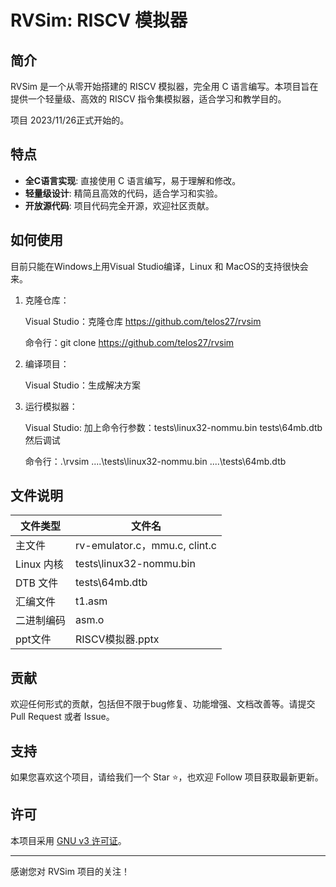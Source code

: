 # RVSim: RISCV 模拟器

## 简介

RVSim 是一个从零开始搭建的 RISCV 模拟器，完全用 C 语言编写。本项目旨在提供一个轻量级、高效的 RISCV 指令集模拟器，适合学习和教学目的。

项目 2023/11/26正式开始的。

## 特点

- **全C语言实现**: 直接使用 C 语言编写，易于理解和修改。
- **轻量级设计**: 精简且高效的代码，适合学习和实验。
- **开放源代码**: 项目代码完全开源，欢迎社区贡献。

## 如何使用

目前只能在Windows上用Visual Studio编译，Linux 和 MacOS的支持很快会来。

1. 克隆仓库：

    Visual Studio：克隆仓库 https://github.com/telos27/rvsim
    
    命令行：git clone https://github.com/telos27/rvsim

2. 编译项目：

    Visual Studio：生成解决方案

4. 运行模拟器：

    Visual Studio: 加上命令行参数：tests\linux32-nommu.bin tests\64mb.dtb
                    然后调试
   
    命令行：.\rvsim ..\..\tests\linux32-nommu.bin ..\..\tests\64mb.dtb    

## 文件说明

| 文件类型     | 文件名            |
| ------------ | ----------------- |
| 主文件       | rv-emulator.c，mmu.c, clint.c |
| Linux 内核   | tests\linux32-nommu.bin |
| DTB 文件     | tests\64mb.dtb    |
| 汇编文件     | t1.asm            |
| 二进制编码   | asm.o             |
| ppt文件      | RISCV模拟器.pptx |



## 贡献

欢迎任何形式的贡献，包括但不限于bug修复、功能增强、文档改善等。请提交 Pull Request 或者 Issue。

## 支持

如果您喜欢这个项目，请给我们一个 Star ⭐️，也欢迎 Follow 项目获取最新更新。

## 许可

本项目采用 [GNU v3 许可证](LICENSE.txt)。

---

感谢您对 RVSim 项目的关注！
